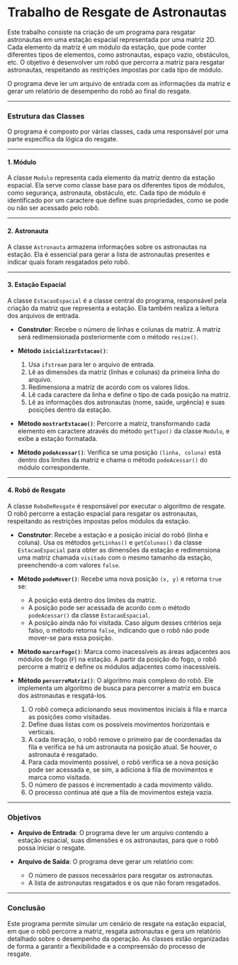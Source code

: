 # **Trabalho de Resgate de Astronautas**

Este trabalho consiste na criação de um programa para resgatar astronautas em uma estação espacial representada por uma matriz 2D. Cada elemento da matriz é um módulo da estação, que pode conter diferentes tipos de elementos, como astronautas, espaço vazio, obstáculos, etc. O objetivo é desenvolver um robô que percorra a matriz para resgatar astronautas, respeitando as restrições impostas por cada tipo de módulo.

O programa deve ler um arquivo de entrada com as informações da matriz e gerar um relatório de desempenho do robô ao final do resgate.

---

### **Estrutura das Classes**

O programa é composto por várias classes, cada uma responsável por uma parte específica da lógica do resgate.

---

#### **1. Módulo**

A classe `Modulo` representa cada elemento da matriz dentro da estação espacial. Ela serve como classe base para os diferentes tipos de módulos, como segurança, astronauta, obstáculo, etc. Cada tipo de módulo é identificado por um caractere que define suas propriedades, como se pode ou não ser acessado pelo robô.

---

#### **2. Astronauta**

A classe `Astronauta` armazena informações sobre os astronautas na estação. Ela é essencial para gerar a lista de astronautas presentes e indicar quais foram resgatados pelo robô.

---

#### **3. Estação Espacial**

A classe `EstacaoEspacial` é a classe central do programa, responsável pela criação da matriz que representa a estação. Ela também realiza a leitura dos arquivos de entrada.

- **Construtor**: Recebe o número de linhas e colunas da matriz. A matriz será redimensionada posteriormente com o método `resize()`.
  
- **Método `inicializarEstacao()`**: 
  1. Usa `ifstream` para ler o arquivo de entrada.
  2. Lê as dimensões da matriz (linhas e colunas) da primeira linha do arquivo.
  3. Redimensiona a matriz de acordo com os valores lidos.
  4. Lê cada caractere da linha e define o tipo de cada posição na matriz.
  5. Lê as informações dos astronautas (nome, saúde, urgência) e suas posições dentro da estação.

- **Método `mostrarEstacao()`**: Percorre a matriz, transformando cada elemento em caractere através do método `getTipo()` da classe `Modulo`, e exibe a estação formatada.

- **Método `podeAcessar()`**: Verifica se uma posição `(linha, coluna)` está dentro dos limites da matriz e chama o método `podeAcessar()` do módulo correspondente.

---

#### **4. Robô de Resgate**

A classe `RoboDeResgate` é responsável por executar o algoritmo de resgate. O robô percorre a estação espacial para resgatar os astronautas, respeitando as restrições impostas pelos módulos da estação.

- **Construtor**: Recebe a estação e a posição inicial do robô (linha e coluna). Usa os métodos `getLinhas()` e `getColunas()` da classe `EstacaoEspacial` para obter as dimensões da estação e redimensiona uma matriz chamada `visitado` com o mesmo tamanho da estação, preenchendo-a com valores `false`.

- **Método `podeMover()`**: Recebe uma nova posição `(x, y)` e retorna `true` se:
  - A posição está dentro dos limites da matriz.
  - A posição pode ser acessada de acordo com o método `podeAcessar()` da classe `EstacaoEspacial`.
  - A posição ainda não foi visitada.
  Caso algum desses critérios seja falso, o método retorna `false`, indicando que o robô não pode mover-se para essa posição.

- **Método `marcarFogo()`**: Marca como inacessíveis as áreas adjacentes aos módulos de fogo (`F`) na estação. A partir da posição do fogo, o robô percorre a matriz e define os módulos adjacentes como inacessíveis.

- **Método `percorreMatriz()`**: O algoritmo mais complexo do robô. Ele implementa um algoritmo de busca para percorrer a matriz em busca dos astronautas e resgatá-los.
  1. O robô começa adicionando seus movimentos iniciais à fila e marca as posições como visitadas.
  2. Define duas listas com os possíveis movimentos horizontais e verticais.
  3. A cada iteração, o robô remove o primeiro par de coordenadas da fila e verifica se há um astronauta na posição atual. Se houver, o astronauta é resgatado.
  4. Para cada movimento possível, o robô verifica se a nova posição pode ser acessada e, se sim, a adiciona à fila de movimentos e marca como visitada.
  5. O número de passos é incrementado a cada movimento válido.
  6. O processo continua até que a fila de movimentos esteja vazia.

---

### **Objetivos**

- **Arquivo de Entrada**: O programa deve ler um arquivo contendo a estação espacial, suas dimensões e os astronautas, para que o robô possa iniciar o resgate.
  
- **Arquivo de Saída**: O programa deve gerar um relatório com:
  - O número de passos necessários para resgatar os astronautas.
  - A lista de astronautas resgatados e os que não foram resgatados.

---

### **Conclusão**

Este programa permite simular um cenário de resgate na estação espacial, em que o robô percorre a matriz, resgata astronautas e gera um relatório detalhado sobre o desempenho da operação. As classes estão organizadas de forma a garantir a flexibilidade e a compreensão do processo de resgate.